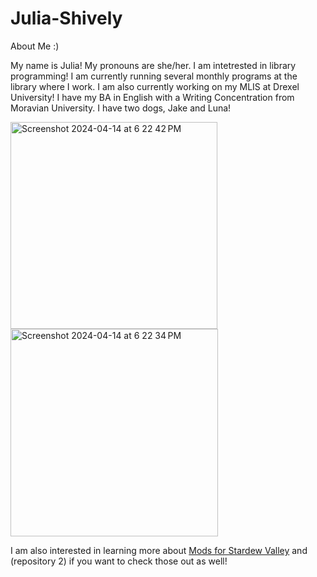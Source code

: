 # Julia-Shively
About Me :) 


My name is Julia! 
My pronouns are she/her. I am intetrested in library programming! I am currently running several monthly programs at the library where I work. I am also currently working on my MLIS at Drexel University! I have my BA in English with a Writing Concentration from Moravian University. I have two dogs, Jake and Luna! 


<img width="331" alt="Screenshot 2024-04-14 at 6 22 42 PM" src="https://github.com/Starscollideee/Julia-Shively/assets/150639876/ec8f7bd5-67a2-40e6-819e-14081aed9676">
<img width="332" alt="Screenshot 2024-04-14 at 6 22 34 PM" src="https://github.com/Starscollideee/Julia-Shively/assets/150639876/b44ec176-82d2-4063-97d6-3b2511e406a6">

I am also interested in learning more about [Mods for Stardew Valley](https://github.com/Pathoschild/StardewMods) and (repository 2) if you want to check those out as well! 

 
